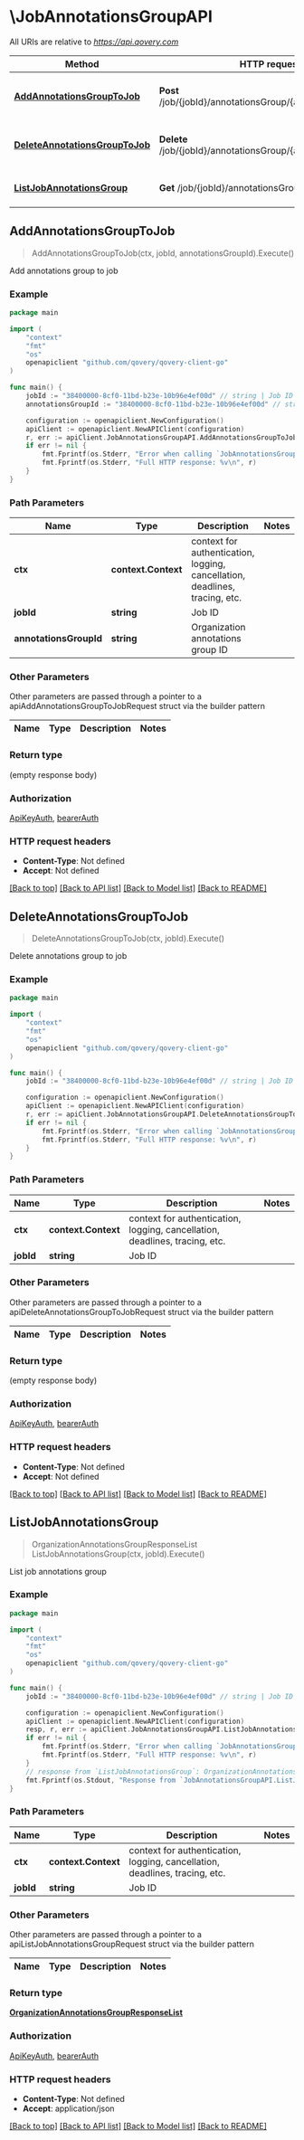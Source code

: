 # \JobAnnotationsGroupAPI

All URIs are relative to *https://api.qovery.com*

Method | HTTP request | Description
------------- | ------------- | -------------
[**AddAnnotationsGroupToJob**](JobAnnotationsGroupAPI.md#AddAnnotationsGroupToJob) | **Post** /job/{jobId}/annotationsGroup/{annotationsGroupId} | Add annotations group to job
[**DeleteAnnotationsGroupToJob**](JobAnnotationsGroupAPI.md#DeleteAnnotationsGroupToJob) | **Delete** /job/{jobId}/annotationsGroup/{annotationsGroupId} | Delete annotations group to job
[**ListJobAnnotationsGroup**](JobAnnotationsGroupAPI.md#ListJobAnnotationsGroup) | **Get** /job/{jobId}/annotationsGroup | List job annotations group



## AddAnnotationsGroupToJob

> AddAnnotationsGroupToJob(ctx, jobId, annotationsGroupId).Execute()

Add annotations group to job



### Example

```go
package main

import (
    "context"
    "fmt"
    "os"
    openapiclient "github.com/qovery/qovery-client-go"
)

func main() {
    jobId := "38400000-8cf0-11bd-b23e-10b96e4ef00d" // string | Job ID
    annotationsGroupId := "38400000-8cf0-11bd-b23e-10b96e4ef00d" // string | Organization annotations group ID

    configuration := openapiclient.NewConfiguration()
    apiClient := openapiclient.NewAPIClient(configuration)
    r, err := apiClient.JobAnnotationsGroupAPI.AddAnnotationsGroupToJob(context.Background(), jobId, annotationsGroupId).Execute()
    if err != nil {
        fmt.Fprintf(os.Stderr, "Error when calling `JobAnnotationsGroupAPI.AddAnnotationsGroupToJob``: %v\n", err)
        fmt.Fprintf(os.Stderr, "Full HTTP response: %v\n", r)
    }
}
```

### Path Parameters


Name | Type | Description  | Notes
------------- | ------------- | ------------- | -------------
**ctx** | **context.Context** | context for authentication, logging, cancellation, deadlines, tracing, etc.
**jobId** | **string** | Job ID | 
**annotationsGroupId** | **string** | Organization annotations group ID | 

### Other Parameters

Other parameters are passed through a pointer to a apiAddAnnotationsGroupToJobRequest struct via the builder pattern


Name | Type | Description  | Notes
------------- | ------------- | ------------- | -------------



### Return type

 (empty response body)

### Authorization

[ApiKeyAuth](../README.md#ApiKeyAuth), [bearerAuth](../README.md#bearerAuth)

### HTTP request headers

- **Content-Type**: Not defined
- **Accept**: Not defined

[[Back to top]](#) [[Back to API list]](../README.md#documentation-for-api-endpoints)
[[Back to Model list]](../README.md#documentation-for-models)
[[Back to README]](../README.md)


## DeleteAnnotationsGroupToJob

> DeleteAnnotationsGroupToJob(ctx, jobId).Execute()

Delete annotations group to job



### Example

```go
package main

import (
    "context"
    "fmt"
    "os"
    openapiclient "github.com/qovery/qovery-client-go"
)

func main() {
    jobId := "38400000-8cf0-11bd-b23e-10b96e4ef00d" // string | Job ID

    configuration := openapiclient.NewConfiguration()
    apiClient := openapiclient.NewAPIClient(configuration)
    r, err := apiClient.JobAnnotationsGroupAPI.DeleteAnnotationsGroupToJob(context.Background(), jobId).Execute()
    if err != nil {
        fmt.Fprintf(os.Stderr, "Error when calling `JobAnnotationsGroupAPI.DeleteAnnotationsGroupToJob``: %v\n", err)
        fmt.Fprintf(os.Stderr, "Full HTTP response: %v\n", r)
    }
}
```

### Path Parameters


Name | Type | Description  | Notes
------------- | ------------- | ------------- | -------------
**ctx** | **context.Context** | context for authentication, logging, cancellation, deadlines, tracing, etc.
**jobId** | **string** | Job ID | 

### Other Parameters

Other parameters are passed through a pointer to a apiDeleteAnnotationsGroupToJobRequest struct via the builder pattern


Name | Type | Description  | Notes
------------- | ------------- | ------------- | -------------


### Return type

 (empty response body)

### Authorization

[ApiKeyAuth](../README.md#ApiKeyAuth), [bearerAuth](../README.md#bearerAuth)

### HTTP request headers

- **Content-Type**: Not defined
- **Accept**: Not defined

[[Back to top]](#) [[Back to API list]](../README.md#documentation-for-api-endpoints)
[[Back to Model list]](../README.md#documentation-for-models)
[[Back to README]](../README.md)


## ListJobAnnotationsGroup

> OrganizationAnnotationsGroupResponseList ListJobAnnotationsGroup(ctx, jobId).Execute()

List job annotations group



### Example

```go
package main

import (
    "context"
    "fmt"
    "os"
    openapiclient "github.com/qovery/qovery-client-go"
)

func main() {
    jobId := "38400000-8cf0-11bd-b23e-10b96e4ef00d" // string | Job ID

    configuration := openapiclient.NewConfiguration()
    apiClient := openapiclient.NewAPIClient(configuration)
    resp, r, err := apiClient.JobAnnotationsGroupAPI.ListJobAnnotationsGroup(context.Background(), jobId).Execute()
    if err != nil {
        fmt.Fprintf(os.Stderr, "Error when calling `JobAnnotationsGroupAPI.ListJobAnnotationsGroup``: %v\n", err)
        fmt.Fprintf(os.Stderr, "Full HTTP response: %v\n", r)
    }
    // response from `ListJobAnnotationsGroup`: OrganizationAnnotationsGroupResponseList
    fmt.Fprintf(os.Stdout, "Response from `JobAnnotationsGroupAPI.ListJobAnnotationsGroup`: %v\n", resp)
}
```

### Path Parameters


Name | Type | Description  | Notes
------------- | ------------- | ------------- | -------------
**ctx** | **context.Context** | context for authentication, logging, cancellation, deadlines, tracing, etc.
**jobId** | **string** | Job ID | 

### Other Parameters

Other parameters are passed through a pointer to a apiListJobAnnotationsGroupRequest struct via the builder pattern


Name | Type | Description  | Notes
------------- | ------------- | ------------- | -------------


### Return type

[**OrganizationAnnotationsGroupResponseList**](OrganizationAnnotationsGroupResponseList.md)

### Authorization

[ApiKeyAuth](../README.md#ApiKeyAuth), [bearerAuth](../README.md#bearerAuth)

### HTTP request headers

- **Content-Type**: Not defined
- **Accept**: application/json

[[Back to top]](#) [[Back to API list]](../README.md#documentation-for-api-endpoints)
[[Back to Model list]](../README.md#documentation-for-models)
[[Back to README]](../README.md)

